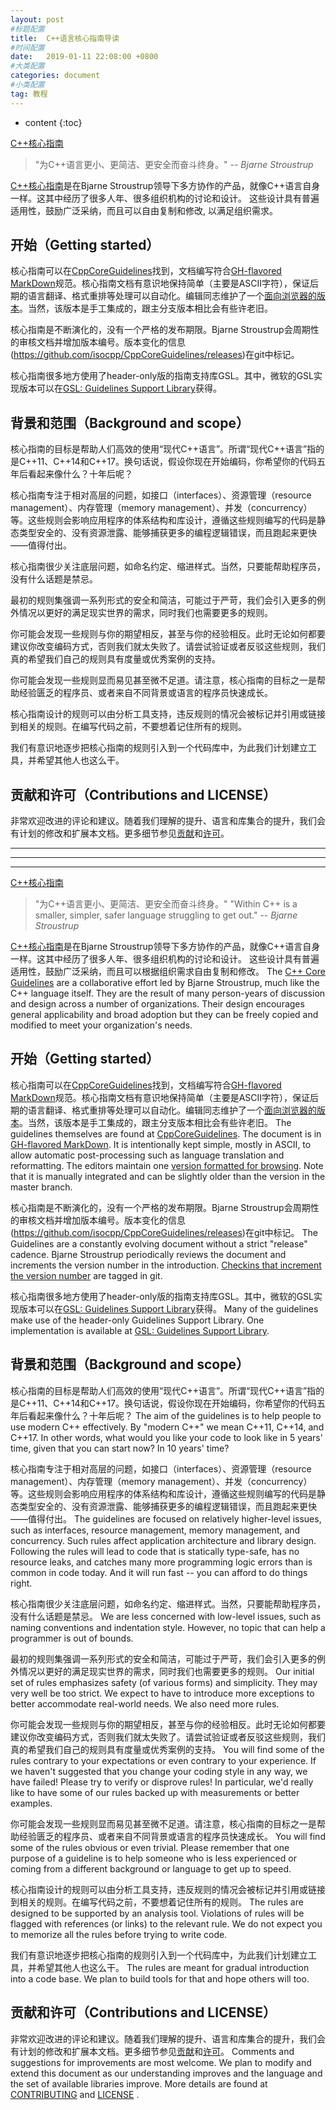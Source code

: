 ```yaml
---
layout: post
#标题配置
title:  C++语言核心指南导读
#时间配置
date:   2019-01-11 22:08:00 +0800
#大类配置
categories: document
#小类配置
tag: 教程
---
```


* content
{:toc}

[C++核心指南](http://isocpp.github.io/CppCoreGuidelines/CppCoreGuidelines)

>"为C++语言更小、更简洁、更安全而奋斗终身。"
>-- <cite>Bjarne Stroustrup</cite>

[C++核心指南](CppCoreGuidelines.md)是在Bjarne Stroustrup领导下多方协作的产品，就像C++语言自身一样。这其中经历了很多人年、很多组织机构的讨论和设计。
这些设计具有普遍适用性，鼓励广泛采纳，而且可以自由复制和修改, 以满足组织需求。

## 开始（Getting started）

核心指南可以在[CppCoreGuidelines](CppCoreGuidelines.md)找到，文档编写符合[GH-flavored MarkDown](https://github.github.com/gfm/)规范。核心指南文档有意识地保持简单（主要是ASCII字符），保证后期的语言翻译、格式重排等处理可以自动化。编辑同志维护了一个[面向浏览器的版本](http://isocpp.github.io/CppCoreGuidelines/CppCoreGuidelines)。当然，该版本是手工集成的，跟主分支版本相比会有些许老旧。

核心指南是不断演化的，没有一个严格的发布期限。Bjarne Stroustrup会周期性的审核文档并增加版本编号。版本变化的信息(https://github.com/isocpp/CppCoreGuidelines/releases)在git中标记。

核心指南很多地方使用了header-only版的指南支持库GSL。其中，微软的GSL实现版本可以在[GSL: Guidelines Support Library](https://github.com/Microsoft/GSL)获得。

## 背景和范围（Background and scope）

核心指南的目标是帮助人们高效的使用“现代C++语言”。所谓“现代C++语言”指的是C++11、C++14和C++17。换句话说，假设你现在开始编码，你希望你的代码五年后看起来像什么？十年后呢？

核心指南专注于相对高层的问题，如接口（interfaces）、资源管理（resource management）、内存管理（memory management）、并发（concurrency）等。这些规则会影响应用程序的体系结构和库设计，遵循这些规则编写的代码是静态类型安全的、没有资源泄露、能够捕获更多的编程逻辑错误，而且跑起来更快——值得付出。

核心指南很少关注底层问题，如命名约定、缩进样式。当然，只要能帮助程序员，没有什么话题是禁忌。

最初的规则集强调一系列形式的安全和简洁，可能过于严苛，我们会引入更多的例外情况以更好的满足现实世界的需求，同时我们也需要更多的规则。

你可能会发现一些规则与你的期望相反，甚至与你的经验相反。此时无论如何都要建议你改变编码方式，否则我们就太失败了。请尝试验证或者反驳这些规则，我们真的希望我们自己的规则具有度量或优秀案例的支持。

你可能会发现一些规则显而易见甚至微不足道。请注意，核心指南的目标之一是帮助经验匮乏的程序员、或者来自不同背景或语言的程序员快速成长。

核心指南设计的规则可以由分析工具支持，违反规则的情况会被标记并引用或链接到相关的规则。在编写代码之前，不要想着记住所有的规则。

我们有意识地逐步把核心指南的规则引入到一个代码库中，为此我们计划建立工具，并希望其他人也这么干。

## 贡献和许可（Contributions and LICENSE）

非常欢迎改进的评论和建议。随着我们理解的提升、语言和库集合的提升，我们会有计划的修改和扩展本文档。更多细节参见[贡献](./CONTRIBUTING.md)和[许可](./LICENSE)。


---
---
---


[C++核心指南](http://isocpp.github.io/CppCoreGuidelines/CppCoreGuidelines)

>"为C++语言更小、更简洁、更安全而奋斗终身。"
>"Within C++ is a smaller, simpler, safer language struggling to get out."
>-- <cite>Bjarne Stroustrup</cite>

[C++核心指南](CppCoreGuidelines.md)是在Bjarne Stroustrup领导下多方协作的产品，就像C++语言自身一样。这其中经历了很多人年、很多组织机构的讨论和设计。
这些设计具有普遍适用性，鼓励广泛采纳，而且可以根据组织需求自由复制和修改。
The [C++ Core Guidelines](CppCoreGuidelines.md) are a collaborative effort led by Bjarne Stroustrup, much like the C++ language itself. They are the result of many
person-years of discussion and design across a number of organizations. Their design encourages general applicability and broad adoption but
they can be freely copied and modified to meet your organization's needs.

## 开始（Getting started）

核心指南可以在[CppCoreGuidelines](CppCoreGuidelines.md)找到，文档编写符合[GH-flavored MarkDown](https://github.github.com/gfm/)规范。核心指南文档有意识地保持简单（主要是ASCII字符），保证后期的语言翻译、格式重排等处理可以自动化。编辑同志维护了一个[面向浏览器的版本](http://isocpp.github.io/CppCoreGuidelines/CppCoreGuidelines)。当然，该版本是手工集成的，跟主分支版本相比会有些许老旧。
The guidelines themselves are found at [CppCoreGuidelines](CppCoreGuidelines.md). The document is in [GH-flavored MarkDown](https://github.github.com/gfm/). It is intentionally kept simple, mostly in ASCII, to allow automatic post-processing such as language translation and reformatting. The editors maintain one
[version formatted for browsing](http://isocpp.github.io/CppCoreGuidelines/CppCoreGuidelines). Note that it is manually integrated and can be slightly older than the version in the master branch.

核心指南是不断演化的，没有一个严格的发布期限。Bjarne Stroustrup会周期性的审核文档并增加版本编号。版本变化的信息(https://github.com/isocpp/CppCoreGuidelines/releases)在git中标记。
The Guidelines are a constantly evolving document without a strict "release" cadence. Bjarne Stroustrup periodically reviews the document and increments the version number in the introduction. [Checkins that increment the version number](https://github.com/isocpp/CppCoreGuidelines/releases) are tagged in git. 

核心指南很多地方使用了header-only版的指南支持库GSL。其中，微软的GSL实现版本可以在[GSL: Guidelines Support Library](https://github.com/Microsoft/GSL)获得。
Many of the guidelines make use of the header-only Guidelines Support Library. One implementation is available at [GSL: Guidelines Support Library](https://github.com/Microsoft/GSL).

## 背景和范围（Background and scope）

核心指南的目标是帮助人们高效的使用“现代C++语言”。所谓“现代C++语言”指的是C++11、C++14和C++17。换句话说，假设你现在开始编码，你希望你的代码五年后看起来像什么？十年后呢？
The aim of the guidelines is to help people to use modern C++ effectively. By "modern C++" we mean C++11, C++14, and C++17. In other
words, what would you like your code to look like in 5 years' time, given that you can start now? In 10 years' time?

核心指南专注于相对高层的问题，如接口（interfaces）、资源管理（resource management）、内存管理（memory management）、并发（concurrency）等。这些规则会影响应用程序的体系结构和库设计，遵循这些规则编写的代码是静态类型安全的、没有资源泄露、能够捕获更多的编程逻辑错误，而且跑起来更快——值得付出。
The guidelines are focused on relatively higher-level issues, such as interfaces, resource management, memory management, and concurrency. Such
rules affect application architecture and library design. Following the rules will lead to code that is statically type-safe, has no resource
leaks, and catches many more programming logic errors than is common in code today. And it will run fast -- you can afford to do things right.

核心指南很少关注底层问题，如命名约定、缩进样式。当然，只要能帮助程序员，没有什么话题是禁忌。
We are less concerned with low-level issues, such as naming conventions and indentation style. However, no topic that can help a programmer is
out of bounds.

最初的规则集强调一系列形式的安全和简洁，可能过于严苛，我们会引入更多的例外情况以更好的满足现实世界的需求，同时我们也需要更多的规则。
Our initial set of rules emphasizes safety (of various forms) and simplicity. They may very well be too strict. We expect to have to introduce
more exceptions to better accommodate real-world needs. We also need more rules.

你可能会发现一些规则与你的期望相反，甚至与你的经验相反。此时无论如何都要建议你改变编码方式，否则我们就太失败了。请尝试验证或者反驳这些规则，我们真的希望我们自己的规则具有度量或优秀案例的支持。
You will find some of the rules contrary to your expectations or even contrary to your experience. If we haven't suggested that you change your
coding style in any way, we have failed! Please try to verify or disprove rules! In particular, we'd really like to have some of our rules
backed up with measurements or better examples.

你可能会发现一些规则显而易见甚至微不足道。请注意，核心指南的目标之一是帮助经验匮乏的程序员、或者来自不同背景或语言的程序员快速成长。
You will find some of the rules obvious or even trivial. Please remember that one purpose of a guideline is to help someone who is less
experienced or coming from a different background or language to get up to speed.

核心指南设计的规则可以由分析工具支持，违反规则的情况会被标记并引用或链接到相关的规则。在编写代码之前，不要想着记住所有的规则。
The rules are designed to be supported by an analysis tool. Violations of rules will be flagged with references (or links) to the relevant rule.
We do not expect you to memorize all the rules before trying to write code.

我们有意识地逐步把核心指南的规则引入到一个代码库中，为此我们计划建立工具，并希望其他人也这么干。
The rules are meant for gradual introduction into a code base. We plan to build tools for that and hope others will too.

## 贡献和许可（Contributions and LICENSE）

非常欢迎改进的评论和建议。随着我们理解的提升、语言和库集合的提升，我们会有计划的修改和扩展本文档。更多细节参见[贡献](./CONTRIBUTING.md)和[许可](./LICENSE)。
Comments and suggestions for improvements are most welcome. We plan to modify and extend this document as our understanding improves and the
language and the set of available libraries improve. More details are found at [CONTRIBUTING](./CONTRIBUTING.md) and [LICENSE](./LICENSE) .

